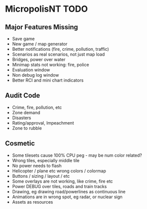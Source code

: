 # MicropolisNT TODO


## Major Features Missing
- Save game
- New game / map generator
- Better notifications (fire, crime, pollution, traffic)
- Scenarios as real scenarios, not just map load
- Bridges, power over water
- Minimap stats not working: fire, police
- Evaluation window
- Non debug log window
- Better RCI and mini chart indicators

## Audit Code
- Crime, fire, pollution, etc
- Zone demand
- Disasters
- Rating/approval, Impeachment
- Zone to rubble


## Cosmetic
- Some tilesets cause 100% CPU peg - may be num color related?
- Wrong tiles, especially middle tile
- No power needs to flash
- Helicopter / plane etc wrong colors / colormap
- Buttons / sizing / layout / etc
- Some overlays are not working, like crime, fire etc
- Power DEBUG over tiles, roads and train tracks
- Drawing, eg drawing road/powerlines as continuous line
- Animations are in wrong spot, eg radar, or nuclear sign
- Assets as resources


